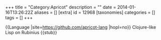 +++
title = "Category:Apricot"
description = ""
date = 2014-01-16T13:26:22Z
aliases = []
[extra]
id = 12968
[taxonomies]
categories = []
tags = []
+++

{{Language
|site=https://github.com/apricot-lang
|hopl=no}}
Clojure-like Lisp on Rubinius
{{stub}}
